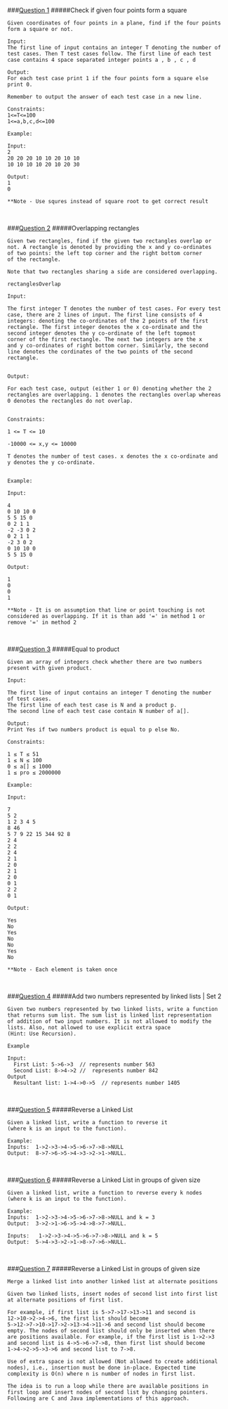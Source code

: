 ###[Question 1](./question1.cpp) 
#####Check if given four points form a square


    Given coordinates of four points in a plane, find if the four points
    form a square or not.
	
	Input:
	The first line of input contains an integer T denoting the number of
	test cases. Then T test cases follow. The first line of each test
	case contains 4 space separated integer points a , b , c , d
	
	Output:
	For each test case print 1 if the four points form a square else
	print 0.
	
	Remember to output the answer of each test case in a new line.
	
	Constraints:
	1<=T<=100
	1<=a,b,c,d<=100
	
	Example:
	
	Input:
	2
	20 20 20 10 10 20 10 10
	10 10 10 10 20 10 20 30

	Output:
	1
	0
	
	**Note - Use squres instead of square root to get correct result		

<br>

###[Question 2](./question2.cpp)
#####Overlapping rectangles


    Given two rectangles, find if the given two rectangles overlap or
    not. A rectangle is denoted by providing the x and y co-ordinates
    of two points: the left top corner and the right bottom corner
    of the rectangle.

    Note that two rectangles sharing a side are considered overlapping.

    rectanglesOverlap

    Input:

    The first integer T denotes the number of test cases. For every test
    case, there are 2 lines of input. The first line consists of 4
    integers: denoting the co-ordinates of the 2 points of the first
    rectangle. The first integer denotes the x co-ordinate and the
    second integer denotes the y co-ordinate of the left topmost
    corner of the first rectangle. The next two integers are the x
    and y co-ordinates of right bottom corner. Similarly, the second
    line denotes the cordinates of the two points of the second
    rectangle.


    Output:

    For each test case, output (either 1 or 0) denoting whether the 2
    rectangles are overlapping. 1 denotes the rectangles overlap whereas
    0 denotes the rectangles do not overlap.


    Constraints:

    1 <= T <= 10

    -10000 <= x,y <= 10000

    T denotes the number of test cases. x denotes the x co-ordinate and
    y denotes the y co-ordinate.


    Example:

    Input:

    4
    0 10 10 0
    5 5 15 0
    0 2 1 1
    -2 -3 0 2
    0 2 1 1
    -2 3 0 2
    0 10 10 0
    5 5 15 0

    Output:

    1
    0
    0
    1
    
    **Note - It is on assumption that line or point touching is not
    considered as overlapping. If it is than add '=' in method 1 or
    remove '=' in method 2
    
<br>

###[Question 3](./question3.cpp)
#####Equal to product


    Given an array of integers check whether there are two numbers
    present with given product.
    
    Input:
    
    The first line of input contains an integer T denoting the number
    of test cases.
    The first line of each test case is N and a product p.
    The second line of each test case contain N number of a[].
    
    Output:
    Print Yes if two numbers product is equal to p else No.
    
    Constraints:
    
    1 ≤ T ≤ 51
    1 ≤ N ≤ 100
    0 ≤ a[] ≤ 1000
    1 ≤ pro ≤ 2000000
    
    Example:
    
    Input:

    7
    5 2
    1 2 3 4 5
    8 46
    5 7 9 22 15 344 92 8
    2 4
    2 2
    2 4
    2 1
    2 0
    2 1
    2 0
    0 1
    2 2
    0 1
    
    Output:
    
    Yes
    No
    Yes
    No
    No
    Yes
    No
    
    **Note - Each element is taken once

<br>

###[Question 4](./question4.cpp)
#####Add two numbers represented by linked lists | Set 2


    Given two numbers represented by two linked lists, write a function
    that returns sum list. The sum list is linked list representation
    of addition of two input numbers. It is not allowed to modify the
    lists. Also, not allowed to use explicit extra space
    (Hint: Use Recursion).
    
    Example
    
    Input:
      First List: 5->6->3  // represents number 563
      Second List: 8->4->2 //  represents number 842
    Output
      Resultant list: 1->4->0->5  // represents number 1405

<br>

###[Question 5](./question5.cpp)
#####Reverse a Linked List


    Given a linked list, write a function to reverse it
    (where k is an input to the function).
    
    Example:
    Inputs:  1->2->3->4->5->6->7->8->NULL 
    Output:  8->7->6->5->4->3->2->1->NULL. 

<br>

###[Question 6](./question6.cpp)
#####Reverse a Linked List in groups of given size


    Given a linked list, write a function to reverse every k nodes
    (where k is an input to the function).
    
    Example:
    Inputs:  1->2->3->4->5->6->7->8->NULL and k = 3 
    Output:  3->2->1->6->5->4->8->7->NULL. 
    
    Inputs:   1->2->3->4->5->6->7->8->NULL and k = 5
    Output:  5->4->3->2->1->8->7->6->NULL. 

<br>

###[Question 7](./question7.cpp)
#####Reverse a Linked List in groups of given size


    Merge a linked list into another linked list at alternate positions
    
    Given two linked lists, insert nodes of second list into first list
    at alternate positions of first list.
    
    For example, if first list is 5->7->17->13->11 and second is
    12->10->2->4->6, the first list should become
    5->12->7->10->17->2->13->4->11->6 and second list should become
    empty. The nodes of second list should only be inserted when there
    are positions available. For example, if the first list is 1->2->3
    and second list is 4->5->6->7->8, then first list should become
    1->4->2->5->3->6 and second list to 7->8.
    
    Use of extra space is not allowed (Not allowed to create additional
    nodes), i.e., insertion must be done in-place. Expected time
    complexity is O(n) where n is number of nodes in first list.
    
    The idea is to run a loop while there are available positions in
    first loop and insert nodes of second list by changing pointers.
    Following are C and Java implementations of this approach.
